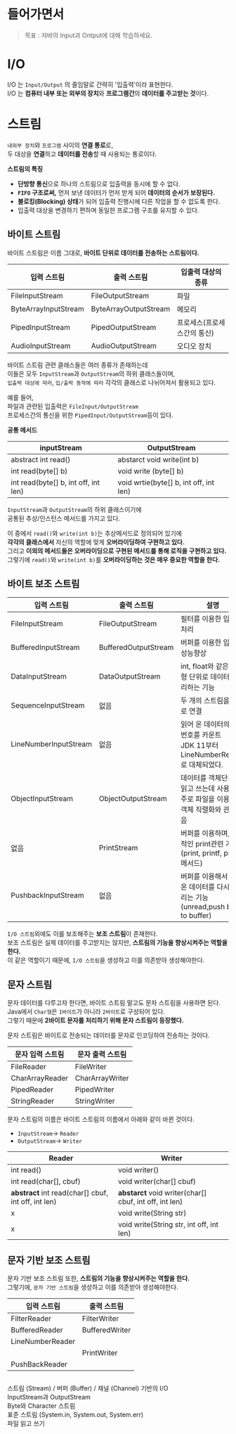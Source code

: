 # 들어가면서
> 목표 : 자바의 Input과 Ontput에 대해 학습하세요.
      
  
        
# I/O     
I/O 는 `Input/Output` 의 줄임말로 간략히 '입출력'이라 표현한다.     
I/O 는 **컴퓨터 내부 또는 외부의 장치**와 **프로그램간**의 **데이터를 주고받는 것**이다.      
        
# 스트림       
`내외부 장치`와 `프로그램` 사이의 **연결 통로**로,              
두 대상을 **연결**하고 **데이터를 전송**할 때 사용되는 통로이다.         
       
**스트림의 특징**            
* **단방향 통신**으로 하나의 스트림으로 입출력을 동시에 할 수 없다.           
* **`FIFO` 구조로써,** 먼저 보낸 데이터가 먼저 받게 되어 **데이터의 순서가 보장된다.**                        
* **블로킹(Blocking) 상태**가 되어 입출력 진행시에 다른 작업을 할 수 없도록 한다.              
* 입출력 대상을 변경하기 편하며 동일한 프로그램 구조를 유지할 수 있다.    
   
## 바이트 스트림
바이트 스트림은 이름 그대로, **바이트 단위로 데이터를 전송하는 스트림이다.**         
   
|입력 스트림|출력 스트림|입출력 대상의 종류|   
|----------|----------|-----------------|  
|FileInputStream|FileOutputStream|파일|      
|ByteArrayInputStream|ByteArrayOutputStream|메모리|        
|PipedInputStream|PipedOutputStream|프로세스(프로세스간의 통신)|      
|AudioInputStream|AudioOutputStream|오디오 장치|        
         
    
바이트 스트림 관련 클래스들은 여러 종류가 존재하는데     
이들은 모두 `InputStream`과 `OutputStream`의 하위 클래스들이며,        
`입출력 대상에 따라`, `입/출력 동작에 따라` 각각의 클래스로 나뉘어져서 활용되고 있다.                 
      
예를 들어,    
파일과 관련된 입출력은 `FileInput/OutputStream`     
프로세스간의 통신을 위한 `PipedInput/OutputStream`등이 있다.     
      
**공통 메서드**                 
   
|inputStream|OutputStream|             
|-----------|------------|                
|abstract int read()|abstarct void write(int b)|               
|int read(byte[] b)|void write (byte[] b)|                  
|int read(byte[] b, int off, int len)|void wrtie(byte[] b, int off, int len)|                   
                   
`InputStream`과 `OutputStream`의 하위 클래스이기에        
공통된 추상/인스턴스 메서드를 가지고 있다.        

이 중에서 `read()`와 `write(int b)`는 추상메서드로 정의되어 있기에          
**각각의 클래스에서** 자신의 역할에 맞게 **오버라이딩하여 구현하고 있다.**           
그리고 **이외의 메서드들은 오버라이딩으로 구현된 메서드를 통해 로직을 구현하고 있다.**     
그렇기에 `read()`와 `write(int b)`를 **오버라이딩하는 것은 매우 중요한 역할을 한다.**     
                     
## 바이트 보조 스트림              
|입력 스트림|출력 스트림|설명|         
|---|----|----|            
|FileInputStream|FileOutputStream|필터를 이용한 입출력 처리|               
|BufferedInputStream|BufferedOutputStream|버퍼를 이용한 입출력 성능향상|                
|DataInputStream|DataOutputStream|int, float와 같은 기본형 단위로 데이터를 처리하는 기능|           
|SequenceInputStream|없음|두 개의 스트림을 하나로 연결|         
|LineNumberInputStream|없음|읽어 온 데이터의 라인 번호를 카운트<br>JDK 11부터 LineNumberReader로 대체되었다.|              
|ObjectInputStream|ObjectOutputStream|데이터를 객체단위로 읽고 쓰는데 사용<br>주로 파일을 이용하며 객체 직렬화와 관련 있음|         
|없음|PrintStream|버퍼를 이용하며, 추가적인 print관련 기능(print, printf, println 메서드)|           
|PushbackInputStream|없음|버퍼를 이용해서 읽어 온 데이터를 다시 되돌리는 기능(unread,push back to buffer)|       
          
`I/O 스트림`외에도 이를 보조해주는 **보조 스트림**이 존재한다.                     
보조 스트림은 실제 데이터를 주고받지는 않지만, **스트림의 기능을 향상시켜주는 역할을 한다.**                             
이 같은 역할이기 때문에, `I/O 스트림`을 생성하고 이를 의존받아 생성해야한다.           
        
## 문자 스트림  
문자 데이터를 다루고자 한다면, 바이트 스트림 말고도 문자 스트림을 사용하면 된다.           
Java에서 `Char형`은 `1바이트`가 아니라 `2바이트`로 구성되어 있다.         
그렇기 때문에 **2바이트 문자를 처리하기 위해 문자 스트림이 등장했다.**       
        
문자 스트림은 바이트로 전송되는 데이터를 문자로 인코딩하여 전송하는 것이다.              
  
|문자 입력 스트림|문자 출력 스트림|   
|---------------|--------------| 
|FileReader|FileWriter|         
|CharArrayReader|CharArrayWriter|           
|PipedReader|PipedWriter|         
|StringReader|StringWriter|       
    
문자 스트림의 이름은 바이트 스트림의 이름에서 아래와 같이 바뀐 것이다.    
     
 * `InputStream`-> `Reader`    
 * `OutputStream`-> `Writer`     
    
|Reader|Writer|    
|------|------| 
|int read()|void writer()|     
|int read(char[], cbuf)|void writer(char[] cbuf)|    
|**abstract** int read(char[] cbuf, int off, int len)|**abstarct** void writer(char[] cbuf, int off, int len)|      
|x|void write(String str)|   
|x|void write(String str, int off, int len)|        
      
## 문자 기반 보조 스트림    
문자 기반 보조 스트림 또한, **스트림의 기능을 향상시켜주는 역할을 한다.**                                  
그렇기에, `문자 기반 스트림`을 생성하고 이를 의존받아 생성해야한다.        

|입력 스트림|출력 스트림|         
|---|----|         
|FilterReader|FilterWriter|
|BufferedReader|BufferedWriter|
|LineNumberReader||
||PrintWriter|
|PushBackReader||

## 

스트림 (Stream) / 버퍼 (Buffer) / 채널 (Channel) 기반의 I/O          
InputStream과 OutputStream           
Byte와 Character 스트림         
표준 스트림 (System.in, System.out, System.err)             
파일 읽고 쓰기       
